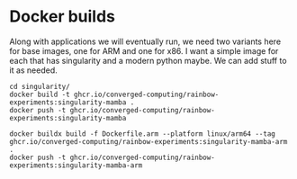 # Docker builds

Along with applications we will eventually run, we need two variants here for base images, one for ARM and one for x86.
I want a simple image for each that has singularity and a modern python maybe. We can add stuff to it as needed.

```
cd singularity/
docker build -t ghcr.io/converged-computing/rainbow-experiments:singularity-mamba .
docker push -t ghcr.io/converged-computing/rainbow-experiments:singularity-mamba 

docker buildx build -f Dockerfile.arm --platform linux/arm64 --tag ghcr.io/converged-computing/rainbow-experiments:singularity-mamba-arm .
docker push -t ghcr.io/converged-computing/rainbow-experiments:singularity-mamba-arm
```
